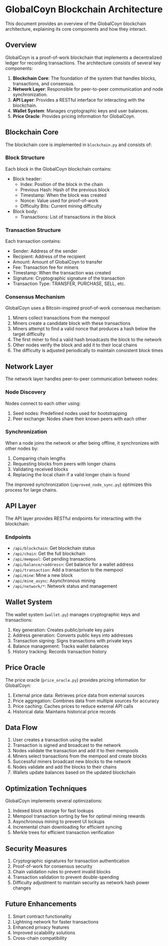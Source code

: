 # GlobalCoyn Blockchain Architecture

This document provides an overview of the GlobalCoyn blockchain architecture, explaining its core components and how they interact.

## Overview

GlobalCoyn is a proof-of-work blockchain that implements a decentralized ledger for recording transactions. The architecture consists of several key components:

1. **Blockchain Core**: The foundation of the system that handles blocks, transactions, and consensus.
2. **Network Layer**: Responsible for peer-to-peer communication and node synchronization.
3. **API Layer**: Provides a RESTful interface for interacting with the blockchain.
4. **Wallet System**: Manages cryptographic keys and user balances.
5. **Price Oracle**: Provides pricing information for GlobalCoyn.

## Blockchain Core

The blockchain core is implemented in `blockchain.py` and consists of:

### Block Structure

Each block in the GlobalCoyn blockchain contains:

- Block header:
  - Index: Position of the block in the chain
  - Previous Hash: Hash of the previous block
  - Timestamp: When the block was created
  - Nonce: Value used for proof-of-work
  - Difficulty Bits: Current mining difficulty
- Block body:
  - Transactions: List of transactions in the block

### Transaction Structure

Each transaction contains:

- Sender: Address of the sender
- Recipient: Address of the recipient
- Amount: Amount of GlobalCoyn to transfer
- Fee: Transaction fee for miners
- Timestamp: When the transaction was created
- Signature: Cryptographic signature of the transaction
- Transaction Type: TRANSFER, PURCHASE, SELL, etc.

### Consensus Mechanism

GlobalCoyn uses a Bitcoin-inspired proof-of-work consensus mechanism:

1. Miners collect transactions from the mempool
2. Miners create a candidate block with these transactions
3. Miners attempt to find a valid nonce that produces a hash below the target difficulty
4. The first miner to find a valid hash broadcasts the block to the network
5. Other nodes verify the block and add it to their local chains
6. The difficulty is adjusted periodically to maintain consistent block times

## Network Layer

The network layer handles peer-to-peer communication between nodes:

### Node Discovery

Nodes connect to each other using:

1. Seed nodes: Predefined nodes used for bootstrapping
2. Peer exchange: Nodes share their known peers with each other

### Synchronization

When a node joins the network or after being offline, it synchronizes with other nodes by:

1. Comparing chain lengths
2. Requesting blocks from peers with longer chains
3. Validating received blocks
4. Replacing the local chain if a valid longer chain is found

The improved synchronization (`improved_node_sync.py`) optimizes this process for large chains.

## API Layer

The API layer provides RESTful endpoints for interacting with the blockchain:

### Endpoints

- `/api/blockchain`: Get blockchain status
- `/api/chain`: Get the full blockchain
- `/api/mempool`: Get pending transactions
- `/api/balance/<address>`: Get balance for a wallet address
- `/api/transaction`: Add a transaction to the mempool
- `/api/mine`: Mine a new block
- `/api/mine_async`: Asynchronous mining
- `/api/network/*`: Network status and management

## Wallet System

The wallet system (`wallet.py`) manages cryptographic keys and transactions:

1. Key generation: Creates public/private key pairs
2. Address generation: Converts public keys into addresses
3. Transaction signing: Signs transactions with private keys
4. Balance management: Tracks wallet balances
5. History tracking: Records transaction history

## Price Oracle

The price oracle (`price_oracle.py`) provides pricing information for GlobalCoyn:

1. External price data: Retrieves price data from external sources
2. Price aggregation: Combines data from multiple sources for accuracy
3. Price caching: Caches prices to reduce external API calls
4. Historical data: Maintains historical price records

## Data Flow

1. User creates a transaction using the wallet
2. Transaction is signed and broadcast to the network
3. Nodes validate the transaction and add it to their mempools
4. Miners select transactions from the mempool and create blocks
5. Successful miners broadcast new blocks to the network
6. Nodes validate and add the blocks to their chains
7. Wallets update balances based on the updated blockchain

## Optimization Techniques

GlobalCoyn implements several optimizations:

1. Indexed block storage for fast lookups
2. Mempool transaction sorting by fee for optimal mining rewards
3. Asynchronous mining to prevent UI lockups
4. Incremental chain downloading for efficient syncing
5. Merkle trees for efficient transaction verification

## Security Measures

1. Cryptographic signatures for transaction authentication
2. Proof-of-work for consensus security
3. Chain validation rules to prevent invalid blocks
4. Transaction validation to prevent double-spending
5. Difficulty adjustment to maintain security as network hash power changes

## Future Enhancements

1. Smart contract functionality
2. Lightning network for faster transactions
3. Enhanced privacy features
4. Improved scalability solutions
5. Cross-chain compatibility